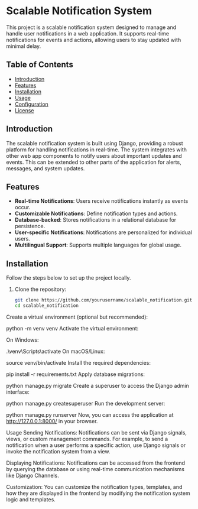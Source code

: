 # Scalable Notification System

This project is a scalable notification system designed to manage and handle user notifications in a web application. It supports real-time notifications for events and actions, allowing users to stay updated with minimal delay.

## Table of Contents
- [Introduction](#introduction)
- [Features](#features)
- [Installation](#installation)
- [Usage](#usage)
- [Configuration](#configuration)
- [License](#license)

## Introduction

The scalable notification system is built using Django, providing a robust platform for handling notifications in real-time. The system integrates with other web app components to notify users about important updates and events. This can be extended to other parts of the application for alerts, messages, and system updates.

## Features

- **Real-time Notifications**: Users receive notifications instantly as events occur.
- **Customizable Notifications**: Define notification types and actions.
- **Database-backed**: Stores notifications in a relational database for persistence.
- **User-specific Notifications**: Notifications are personalized for individual users.
- **Multilingual Support**: Supports multiple languages for global usage.

## Installation

Follow the steps below to set up the project locally.

1. Clone the repository:
   ```bash
   git clone https://github.com/yourusername/scalable_notification.git
   cd scalable_notification
Create a virtual environment (optional but recommended):


python -m venv venv
Activate the virtual environment:

On Windows:

.\venv\Scripts\activate
On macOS/Linux:

source venv/bin/activate
Install the required dependencies:


pip install -r requirements.txt
Apply database migrations:


python manage.py migrate
Create a superuser to access the Django admin interface:


python manage.py createsuperuser
Run the development server:


python manage.py runserver
Now, you can access the application at http://127.0.0.1:8000/ in your browser.

Usage
Sending Notifications: Notifications can be sent via Django signals, views, or custom management commands. For example, to send a notification when a user performs a specific action, use Django signals or invoke the notification system from a view.

Displaying Notifications: Notifications can be accessed from the frontend by querying the database or using real-time communication mechanisms like Django Channels.

Customization: You can customize the notification types, templates, and how they are displayed in the frontend by modifying the notification system logic and templates.
